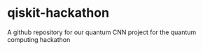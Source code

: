 # qiskit-hackathon
A github repository for our quantum CNN project for the quantum computing hackathon
